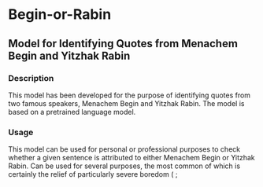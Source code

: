 # Begin-or-Rabin
## Model for Identifying Quotes from Menachem Begin and Yitzhak Rabin

### Description

This model has been developed for the purpose of identifying quotes from two famous speakers, Menachem Begin and Yitzhak Rabin. The model is based on a pretrained language model.

### Usage

This model can be used for personal or professional purposes to check whether a given sentence is attributed to either Menachem Begin or Yitzhak Rabin. Can be used for several purposes, the most common of which is certainly the relief of particularly severe boredom ( ;


